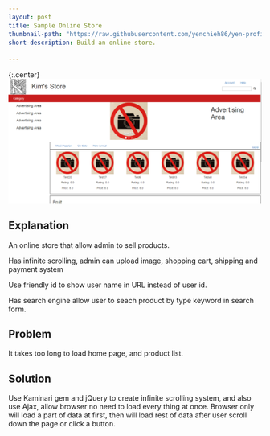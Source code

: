 ```yaml
---
layout: post
title: Sample Online Store
thumbnail-path: "https://raw.githubusercontent.com/yenchieh86/yen-profile/master/img/online_store.png"
short-description: Build an online store.

---
```


{:.center}
![](https://raw.githubusercontent.com/yenchieh86/yen-profile/master/img/online_store.png)

## Explanation

An online store that allow admin to sell products.

Has infinite scrolling, admin can upload image, shopping cart, shipping and payment system

Use friendly id to show user name in URL instead of user id.

Has search engine allow user to seach product by type keyword in search form.

## Problem

It takes too long to load home page, and product list. 

## Solution

Use Kaminari gem and jQuery to create infinite scrolling system, and also use Ajax, allow browser no need to load every thing at once.
Browser only will load a part of data at first, then will load rest of data after user scroll down the page or click a button.